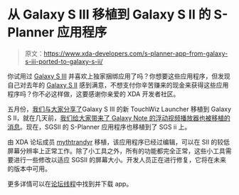 # 从 Galaxy S III 移植到 Galaxy S II 的 S-Planner 应用程序

> 原文：<https://www.xda-developers.com/s-planner-app-from-galaxy-s-iii-ported-to-galaxy-s-ii/>

你试用过 [Galaxy S III](http://forum.xda-developers.com/forumdisplay.php?f=1563) 并喜欢上独家捆绑应用了吗？你想要这些应用程序，但发现自己对去年的 [Galaxy S II](http://forum.xda-developers.com/forumdisplay.php?f=1055) 感到满意，不想支付你辛苦赚来的现金来获得这些应用程序吗？你不必这样做，这要感谢你亲爱的 XDA 开发者社区。

五月份，[我们与大家分享了](http://www.xda-developers.com/android/samsung-galaxy-s-iii-launcher-ported-to-galaxy-s-ii/)Galaxy S III 的新 TouchWiz Launcher 移植到 Galaxy S II，就在几天前，[我们给大家带来了 Galaxy Note 的浮动视频播放器也被移植的消息](http://www.xda-developers.com/android/galaxy-note-video-player-ported-to-galaxy-s-ii/)。现在，SGSII 的 S-Planner 应用程序也移植到了 SGS ii 上。

由 XDA 论坛成员 [mythtrandyr](http://forum.xda-developers.com/member.php?u=4354672) 移植，该应用程序已经过编辑，可以在 SII 的较低屏幕分辨率上正常工作。除了小工具之外，所有的功能都完全正常，这些小工具需要进行一些修改以适应 SGSII 的屏幕大小。开发人员正在进行修复，它将在未来的版本中可用。

更多详情可以在[论坛线程](http://forum.xda-developers.com/showthread.php?t=1879342)中找到并下载 app。